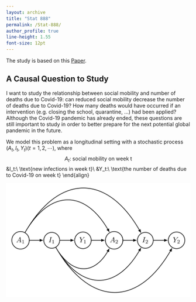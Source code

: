 ```yaml
---
layout: archive
title: "Stat 888"
permalink: /Stat-888/
author_profile: true
line-height: 1.55
font-size: 12pt
---
```



The study is based on this [Paper](https://arxiv.org/pdf/2103.04472.pdf).


## A Causal Question to Study

I want to study the relationship between social mobility and number of deaths due to Covid-19: can reduced social mobility decrease the number of deaths due to Covid-19? How many deaths would have occurred if an intervention (e.g. closing the school, quarantine, ...) had been applied? Although the Covid-19 pandemic has already ended, these questions are still important to study in order to better prepare for the next potential global pandemic in the future.

We model this problem as a longitudinal setting with a stochastic process $(A_t,I_t,Y_t)(t=1,2,\cdots)$, where 
$$A_t:\ \text{social mobility on week t}$$
  &I_t:\ \text{new infections in week t}\\
  &Y_t:\ \text{the number of deaths due to Covid-19 on week t}
\end{align}

![plot](./Graph.png)
